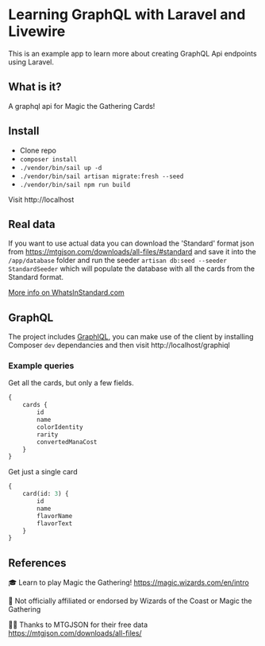 # Learning GraphQL with Laravel and Livewire

This is an example app to learn more about creating GraphQL Api endpoints using Laravel.

## What is it?

A graphql api for Magic the Gathering Cards!

## Install

-   Clone repo
-   `composer install`
-   `./vendor/bin/sail up -d`
-   `./vendor/bin/sail artisan migrate:fresh --seed`
-   `./vendor/bin/sail npm run build`

Visit http://localhost

## Real data

If you want to use actual data you can download the 'Standard' format json from https://mtgjson.com/downloads/all-files/#standard 
and save it into the `/app/database` folder and run the seeder `artisan db:seed --seeder StandardSeeder` which will 
populate the database with all the cards from the Standard format.

[More info on WhatsInStandard.com](https://whatsinstandard.com/)

## GraphQL

The project includes [GraphIQL](https://github.com/mll-lab/laravel-graphiql), you can make use of the client by installing Composer `dev` dependancies and
then visit http://localhost/graphiql

### Example queries

Get all the cards, but only a few fields.

```graphql
{
    cards {
        id
        name
        colorIdentity
        rarity
        convertedManaCost
    }
}
```

Get just a single card

```graphql
{
    card(id: 3) {
        id
        name
        flavorName
        flavorText
    }
}
```

## References

🎓 Learn to play Magic the Gathering! https://magic.wizards.com/en/intro

🙅 Not officially affiliated or endorsed by Wizards of the Coast or Magic the Gathering

🙇‍♂️ Thanks to MTGJSON for their free data https://mtgjson.com/downloads/all-files/
